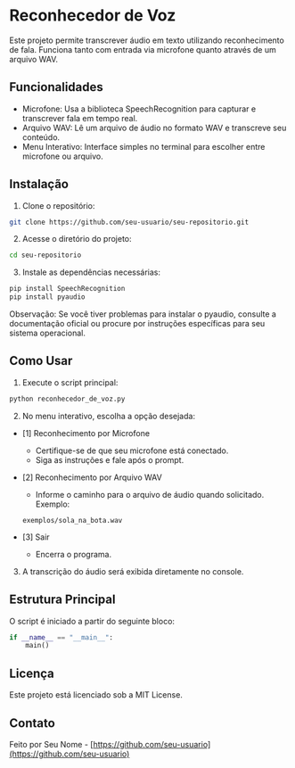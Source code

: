 
# Reconhecedor de Voz

Este projeto permite transcrever áudio em texto utilizando reconhecimento de fala. Funciona tanto com entrada via microfone quanto através de um arquivo WAV.

## Funcionalidades

- Microfone: Usa a biblioteca SpeechRecognition para capturar e transcrever fala em tempo real.
- Arquivo WAV: Lê um arquivo de áudio no formato WAV e transcreve seu conteúdo.
- Menu Interativo: Interface simples no terminal para escolher entre microfone ou arquivo.

## Instalação

1. Clone o repositório:

```bash
git clone https://github.com/seu-usuario/seu-repositorio.git
```

2. Acesse o diretório do projeto:

```bash
cd seu-repositorio
```

3. Instale as dependências necessárias:

```bash
pip install SpeechRecognition
pip install pyaudio
```

Observação: Se você tiver problemas para instalar o pyaudio, consulte a documentação oficial ou procure por instruções específicas para seu sistema operacional.

## Como Usar

1. Execute o script principal:

```bash
python reconhecedor_de_voz.py
```

2. No menu interativo, escolha a opção desejada:

- [1] Reconhecimento por Microfone
   - Certifique-se de que seu microfone está conectado.
   - Siga as instruções e fale após o prompt.

- [2] Reconhecimento por Arquivo WAV
   - Informe o caminho para o arquivo de áudio quando solicitado.  
   Exemplo:
   ```
   exemplos/sola_na_bota.wav
   ```

- [3] Sair
   - Encerra o programa.

3. A transcrição do áudio será exibida diretamente no console.

## Estrutura Principal

O script é iniciado a partir do seguinte bloco:

```python
if __name__ == "__main__":
    main()
```

## Licença

Este projeto está licenciado sob a MIT License.

## Contato

Feito por Seu Nome - [https://github.com/seu-usuario](https://github.com/seu-usuario)
